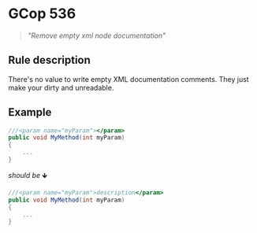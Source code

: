 ﻿# GCop 536

> *"Remove empty xml node documentation"*

## Rule description

There's no value to write empty XML documentation comments. They just make your dirty and unreadable.

## Example

```csharp
///<param name="myParam"></param> 
public void MyMethod(int myParam)
{
    ...
}
```

*should be* 🡻

```csharp
///<param name="myParam">description</param> 
public void MyMethod(int myParam)
{
    ...
}
```